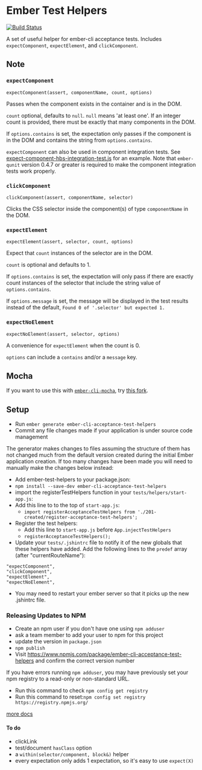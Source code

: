 # Ember Test Helpers
[![Build Status](https://travis-ci.org/201-created/ember-cli-acceptance-test-helpers.svg?branch=master)](https://travis-ci.org/201-created/ember-cli-acceptance-test-helpers)

A set of useful helper for ember-cli acceptance tests. Includes
`expectComponent`, `expectElement`, and `clickComponent`.

## Note

### `expectComponent`

`expectComponent(assert, componentName, count, options)`

Passes when the component exists in the container and is in the DOM.

`count` optional, defaults to `null`. `null` means 'at least one'.
If an integer count is provided, there must be exactly that many components in the DOM.

If `options.contains` is set, the expectation only passes if the
component is in the DOM and contains the string from `options.contains`.

`expectComponent` can also be used in component integration tests. See [expect-component-hbs-integration-test.js](https://github.com/201-created/ember-cli-acceptance-test-helpers/blob/master/tests/integration/expect-component-hbs-integration-test.js) for an example.
Note that `ember-qunit` version 0.4.7 or greater is required to make the component integration tests work properly.

### `clickComponent`

`clickComponent(assert, componentName, selector)`

Clicks the CSS selector inside the component(s) of type `componentName`
in the DOM.

### `expectElement`

`expectElement(assert, selector, count, options)`

Expect that `count` instances of the selector are in the DOM.

`count` is optional and defaults to 1.

If `options.contains` is set, the expectation will only pass if there
are exactly count instances of the selector that include the string
value of `options.contains`.

If `options.message` is set, the message will be displayed in the test results instead of the default,  `Found 0 of '.selector' but expected 1.`

### `expectNoElement`

`expectNoElement(assert, selector, options)`

A convenience for `expectElement` when the count is 0.

`options` can include a `contains` and/or a `message` key.

## Mocha

If you want to use this with [`ember-cli-mocha`](https://github.com/switchfly/ember-cli-mocha), try [this fork](https://github.com/backspace/ember-cli-acceptance-test-helpers/tree/use-mocha).

## Setup

  * Run `ember generate ember-cli-acceptance-test-helpers`
  * Commit any file changes made if your application is under source code management

The generator makes changes to files assuming the structure of them has not changed much from the default version created during the initial Ember application creation. If too many changes have been made you will need to manually make the changes below instead:

  * Add ember-test-helpers to your package.json:
  * `npm install --save-dev ember-cli-acceptance-test-helpers`
  * import the registerTestHelpers function in your `tests/helpers/start-app.js`:
  * Add this line to to the top of `start-app.js`:
    * `import registerAcceptanceTestHelpers from './201-created/register-acceptance-test-helpers';`
  * Register the test helpers:
    * Add this line to `start-app.js` before `App.injectTestHelpers`
    * `registerAcceptanceTestHelpers();`
  * Update your `tests/.jshintrc` file to notify it of the new globals
    that these helpers have added. Add the following lines to the
    `predef` array (after "currentRouteName"):

```
"expectComponent",
"clickComponent",
"expectElement",
"expectNoElement",
```

  * You may need to restart your ember server so that it picks up the new .jshintrc file.

### Releasing Updates to NPM
 * Create an npm user if you don't have one using `npm adduser`
 * ask a team member to add your user to npm for this project
 * update the version in `package.json`
 * `npm publish`
 * Visit https://www.npmjs.com/package/ember-cli-acceptance-test-helpers and confirm the correct version number

If you have errors running `npm adduser`, you may have previously set your npm registry to a read-only or non-standard URL.  
 * Run this command to check `npm config get registry`  
 * Run this command to reset:`npm config set registry https://registry.npmjs.org/`

[more docs](https://docs.npmjs.com/getting-started/publishing-npm-packages)

#### To do

 * clickLink
 * test/document `hasClass` option
 * a `within(selector/component, block&)` helper
 * every expectation only adds 1 expectation, so it's easy to use `expect(X)`
